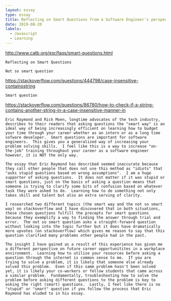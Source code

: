 ```yaml
---
layout: essay
type: essay
title: Reflecting on Smart Questions from a Software Engineer's perspective
date: 2019-08-20
labels:
  - Javascript
  - Learning
---
```


http://www.catb.org/esr/faqs/smart-questions.html

    Reflecting on Smart Questions

    Not so smart question
https://stackoverflow.com/questions/444798/case-insensitive-containsstring
    
    Smart question
https://stackoverflow.com/questions/86780/how-to-check-if-a-string-contains-another-string-in-a-case-insensitive-manner-in
    
    Eric Raymond and Rick Moen, longtime advocates of the tech industry, describes to their readers that asking questions the "smart way" is an ideal way of being increasingly efficient on learning how to budget your time through your career whether as an intern or as a long time sofware developer.  Smart questions are important for software engineers.  This gives you a generalized way of increasing your problem solving skills.  I feel like this is a way to increase "on-the-job" training throughout your career as a software engineer however, it is NOT the only way. 
    
    The essay that Eric Raymond has described seemed inaccurate because they call other people that does not use this method as "idiots" that "asks stupid questions based on wrong assumptions".  I am a huge supporter of asking questions.  It does not matter if it was stupid or smart questions, just on the basis of asking a question means that someone is trying to clarify some bits of confusion based on whatever task they were asked to do.  Learning how to do something not only takes skill and talent but also an extra serving of clarity.  
    
    I researched two different topics (the smart way and the not so smart way) on stackoverflow and I have discovered that in both situations, these chosen questions fulfill the precepts for smart questions because they exemplify a way to finding the answer through trial and error.  The not so smart question asks a straight-forward question without looking into the topic further but it does have dramatically more upvotes (on stackoverflow) which gives me reason to say that this question clarified many problems other people had in the past.  
    
    The insight I have gained as a result of this experience has given me a different perspective on future career opportunitites in a workplace environment.  Learning how to utilize your resources before asking a question through the internet is common sense to me.  If you are trying to solve a problem, it is likely that someone else already solved this problem.  Even if this same problem hasn't been solved yet, it is likely your co-workers or fellow students that came across a similar problem.  Fundamentally, troubleshooting how to solve the problem before asking different questions to the problem is key to asking the right (smart) questions.  Lastly, I feel like there is no "stupid" or "smart" question if you follow the process that Eric Raymond has eluded to in his essay.
    
    
